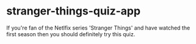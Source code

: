 # stranger-things-quiz-app
If you're fan of the Netlfix series 'Stranger Things' and have watched the first season then you should definitely try this quiz.
